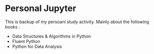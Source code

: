 # Personal Jupyter

This is backup of my persoanl study activity. Mainly about the following books :

* Data Structures & Algorithms in Python
* Fluent Python
* Python for Data Analysis
